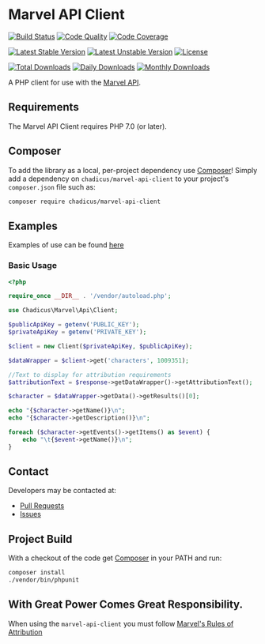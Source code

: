 # Marvel API Client
[![Build Status](https://travis-ci.org/chadicus/marvel-api-client.svg?branch=v3.x)](https://travis-ci.org/chadicus/marvel-api-client)
[![Code Quality](https://scrutinizer-ci.com/g/chadicus/marvel-api-client/badges/quality-score.png?b=v3.x)](https://scrutinizer-ci.com/g/chadicus/marvel-api-client/?branch=v3.x)
[![Code Coverage](https://coveralls.io/repos/github/chadicus/marvel-api-client/badge.svg?branch=v3.x)](https://coveralls.io/github/chadicus/marvel-api-client?branch=v3.x)

[![Latest Stable Version](https://poser.pugx.org/chadicus/marvel-api-client/v/stable)](https://packagist.org/packages/chadicus/marvel-api-client)
[![Latest Unstable Version](https://poser.pugx.org/chadicus/marvel-api-client/v/unstable)](https://packagist.org/packages/chadicus/marvel-api-client)
[![License](https://poser.pugx.org/chadicus/marvel-api-client/license)](https://packagist.org/packages/chadicus/marvel-api-client)

[![Total Downloads](https://poser.pugx.org/chadicus/marvel-api-client/downloads)](https://packagist.org/packages/chadicus/marvel-api-client)
[![Daily Downloads](https://poser.pugx.org/chadicus/marvel-api-client/d/daily)](https://packagist.org/packages/chadicus/marvel-api-client)
[![Monthly Downloads](https://poser.pugx.org/chadicus/marvel-api-client/d/monthly)](https://packagist.org/packages/chadicus/marvel-api-client)

A PHP client for use with the [Marvel API](http://developer.marvel.com/docs).

## Requirements

The Marvel API Client requires PHP 7.0 (or later).

## Composer
To add the library as a local, per-project dependency use [Composer](http://getcomposer.org)! Simply add a dependency on `chadicus/marvel-api-client` to your project's `composer.json` file such as:

```sh
composer require chadicus/marvel-api-client
```
## Examples
Examples of use can be found [here](/examples)

### Basic Usage

```php
<?php

require_once __DIR__ . '/vendor/autoload.php';

use Chadicus\Marvel\Api\Client;

$publicApiKey = getenv('PUBLIC_KEY');
$privateApiKey = getenv('PRIVATE_KEY');

$client = new Client($privateApiKey, $publicApiKey);

$dataWrapper = $client->get('characters', 1009351);

//Text to display for attribution requirements
$attributionText = $response->getDataWrapper()->getAttributionText();

$character = $dataWrapper->getData()->getResults()[0];

echo "{$character->getName()}\n";
echo "{$character->getDescription()}\n";

foreach ($character->getEvents()->getItems() as $event) {
    echo "\t{$event->getName()}\n";
}

```

## Contact
Developers may be contacted at:

 * [Pull Requests](https://github.com/chadicus/marvel-api-client/pulls)
 * [Issues](https://github.com/chadicus/marvel-api-client/issues)

## Project Build
With a checkout of the code get [Composer](http://getcomposer.org) in your PATH and run:

```sh
composer install
./vendor/bin/phpunit
```

## With Great Power Comes Great Responsibility.
When using the `marvel-api-client` you must follow [Marvel's Rules of Attribution](http://developer.marvel.com/documentation/attribution)

